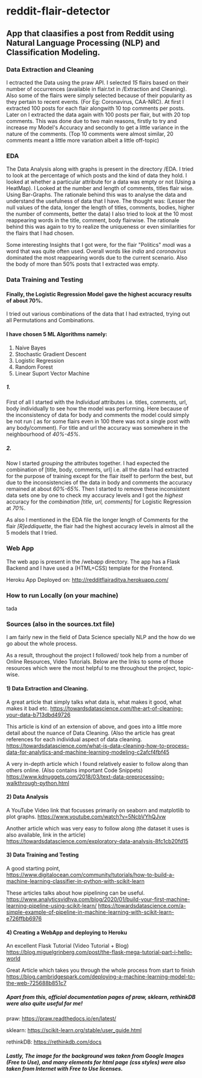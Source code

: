 # reddit-flair-detector
## App that claasifies a post from Reddit using Natural Language Processing (NLP) and Classification Modeling.

### Data Extraction and Cleaning
I ectracted the Data using the praw API. I selected *15* flairs based on their number of occurrences (available in flair.txt in /Extraction and Cleaning). Also some of the flairs were simply selected because of their popularity as they pertain to recent events. (For Eg: Coronavirus, CAA-NRC). At first I extracted 100 posts for each flair alongwith 10  top comments per posts. Later on I extracted the data again with 100 posts per flair, but with 20 top comments. This was done due to two main reasons, firstly to try and increase my Model's Accuracy and secondly to get a little variance in the nature of the comments. (Top 10 comments were almost similar, 20 comments meant a little more variation albeit a little off-topic)

### EDA
The Data Analysis along with graphs is present in the directory /EDA. I tried to look at the percentage of which posts and the kind of data they hold. 
I looked at whether a particular attribute for a data was empty or not (Using a HeatMap). I Looked at the number and length of comments, titles flair wise. Using Bar-Graphs. The rationale behind this was to analyse the data and understand the usefulness of data that I have. The thought was: (Lesser the null values of the data, longer the length of titles, comments, bodies, higher the number of comments, better the data) 
I also tried to look at the 10 most reappearing words in the title, comment, body flairwise.
The rationale behind this was again to try to realize the uniqueness or even similarities for the flairs that I had chosen.

Some interesting Insights that I got were, for the flair "Politics" _modi_ was a word that was quite often used. Overall words like _india_ and _coronavirus_ dominated the most reappearing words due to the current scenario. Also the body of more than 50% posts that I extracted was empty.

### Data Training and Testing

#### Finally, the Logistic Regression Model gave the highest accuracy results of about 70%.

I tried out various combinations of the data that I had extracted, trying out all Permutations and Combinations.

#### I have chosen 5 ML Algorithms namely:
1. Naive Bayes
2. Stochastic Gradient Descent
3. Logistic Regression
4. Random Forest
5. Linear Suport Vector Machine

##### 1.
First of all  I started with the *Individual* attributes i.e. titles, comments, url, body individually to see how the model was performing. Here because of the inconsistency of data for body and comments the model could simply be not run ( as for some flairs even in 100 there was not a single post with any body/comment). For title and url the accuracy was somewhere in the neighbourhood of *40%-45%*.

##### 2.
Now I started *grouping* the attributes together. I had expected the combination of [title, body, comments, url] i.e. all the data I had extracted for the purpose of training except for the flair itself to perform the best, but due to the inconsistencies of the data in body and comments the accuracy remained at about *60%-65%*. Then I started to remove these inconsistent data sets one by one to check my accuracy levels and I got the *highest* accuracy for the _combination [title, url, comments]_ for Logistic Regression at *70%*. 

As also I mentioned in the EDA file the longer length of Comments for the flair _[R]eddiquette_, the flair had the highest accuracy levels in almost all the 5 models that I tried.

  
 ### Web App 
The web app is present in the /webapp directory. The app has a Flask Backend and I have used a (HTML+CSS) template for the Frontend.

Heroku App Deployed on: http://redditflairaditya.herokuapp.com/

### How to run Locally (on your machine)
tada

### Sources (also in the sources.txt file)
I am fairly new in the field of Data Science specially NLP and the how do we go about the whole process.

As a result, throughout the project I followed/ took help from a number of Online Resources, Video Tutorials.
Below are the links to some of those resources which were the most helpful to me throughout the project, topic-wise.

#### 1) Data Extraction and Cleaning.

A great article that simply talks what data is, what makes it good, what makes it bad etc.
https://towardsdatascience.com/the-art-of-cleaning-your-data-b713dbd49726

This article is kind of an extension of above, and goes into a little more detail about the nuance of Data Cleaning.
(Also the article has great references for each individual aspect of data cleaning.
https://towardsdatascience.com/what-is-data-cleaning-how-to-process-data-for-analytics-and-machine-learning-modeling-c2afcf4fbf45

A very in-depth article which I found relatively easier to follow along than others online. (Also contains important Code Snippets)
https://www.kdnuggets.com/2018/03/text-data-preprocessing-walkthrough-python.html

#### 2) Data Analysis
A YouTube Video link that focusses primarily on seaborn and matplotlib to plot graphs.
https://www.youtube.com/watch?v=5NcbVYhQJvw

Another article which was very easy to follow along (the dataset it uses is also available, link in the article)
https://towardsdatascience.com/exploratory-data-analysis-8fc1cb20fd15

#### 3) Data Training and Testing
A good starting point,
https://www.digitalocean.com/community/tutorials/how-to-build-a-machine-learning-classifier-in-python-with-scikit-learn

These articles talks about how pipelining can be useful.
https://www.analyticsvidhya.com/blog/2020/01/build-your-first-machine-learning-pipeline-using-scikit-learn/
https://towardsdatascience.com/a-simple-example-of-pipeline-in-machine-learning-with-scikit-learn-e726ffbb6976

#### 4) Creating a WebApp and deploying to Heroku
An excellent Flask Tutorial (Video Tutorial + Blog)
https://blog.miguelgrinberg.com/post/the-flask-mega-tutorial-part-i-hello-world

Great Article which takes you through the whole process from start to finish
https://blog.cambridgespark.com/deploying-a-machine-learning-model-to-the-web-725688b851c7

##### Apart from this, official documentation pages of praw, sklearn, rethinkDB were also quite useful for me!

praw: https://praw.readthedocs.io/en/latest/

sklearn: https://scikit-learn.org/stable/user_guide.html

rethinkDB: https://rethinkdb.com/docs

##### Lastly, The image for the background was taken from Google Images (Free to Use), and many elements for html page (css styles) were also taken from Internet with Free to Use licenses.

